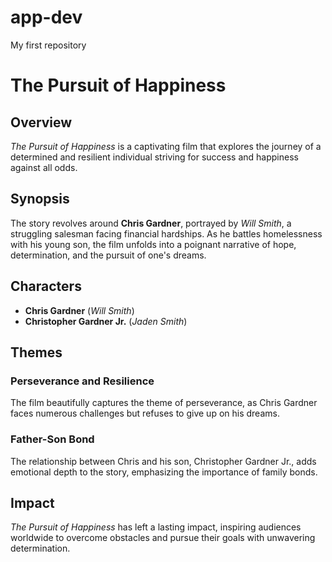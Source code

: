 # app-dev
My first repository
# The Pursuit of Happiness

## Overview

*The Pursuit of Happiness* is a captivating film that explores the journey of a determined and resilient individual striving for success and happiness against all odds.

## Synopsis

The story revolves around **Chris Gardner**, portrayed by *Will Smith*, a struggling salesman facing financial hardships. As he battles homelessness with his young son, the film unfolds into a poignant narrative of hope, determination, and the pursuit of one's dreams.

## Characters

- **Chris Gardner** (*Will Smith*)
- **Christopher Gardner Jr.** (*Jaden Smith*)

## Themes

### Perseverance and Resilience

The film beautifully captures the theme of perseverance, as Chris Gardner faces numerous challenges but refuses to give up on his dreams.

### Father-Son Bond

The relationship between Chris and his son, Christopher Gardner Jr., adds emotional depth to the story, emphasizing the importance of family bonds.

## Impact

*The Pursuit of Happiness* has left a lasting impact, inspiring audiences worldwide to overcome obstacles and pursue their goals with unwavering determination.
